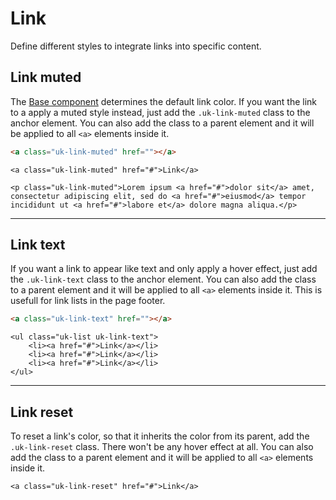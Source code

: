# Link

<p class="uk-text-lead">Define different styles to integrate links into specific content.</p>

## Link muted

The [Base component](base.md) determines the default link color. If you want the link to a apply a muted style instead, just add the `.uk-link-muted` class to the anchor element. You can also add the class to a parent element and it will be applied to all `<a>` elements inside it.

```html
<a class="uk-link-muted" href=""></a>
```

```example
<a class="uk-link-muted" href="#">Link</a>

<p class="uk-link-muted">Lorem ipsum <a href="#">dolor sit</a> amet, consectetur adipiscing elit, sed do <a href="#">eiusmod</a> tempor incididunt ut <a href="#">labore et</a> dolore magna aliqua.</p>
```

***

## Link text

If you want a link to appear like text and only apply a hover effect, just add the `.uk-link-text` class to the anchor element. You can also add the class to a parent element and it will be applied to all `<a>` elements inside it. This is usefull for link lists in the page footer.

```html
<a class="uk-link-text" href=""></a>
```

```example
<ul class="uk-list uk-link-text">
    <li><a href="#">Link</a></li>
    <li><a href="#">Link</a></li>
    <li><a href="#">Link</a></li>
</ul>
```

***

## Link reset

To reset a link's color, so that it inherits the color from its parent, add the `.uk-link-reset` class. There won't be any hover effect at all. You can also add the class to a parent element and it will be applied to all `<a>` elements inside it.

```example
<a class="uk-link-reset" href="#">Link</a>
```